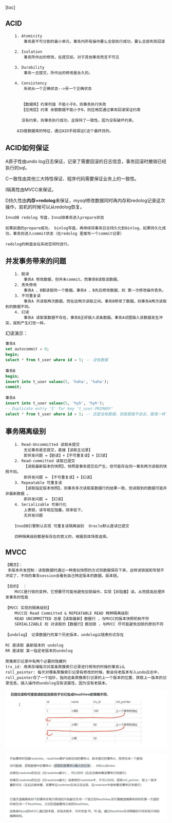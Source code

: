 [toc]

## ACID

```
    1. Atomicity
        事务是不可分割的最小单元，事务内所有操作要么全部执行成功，要么全部失败回滚

    2. Isolation
        事务所作出的修改，在提交前，对于其他事务而言不可见
        
    3. Durability
        事务一旦提交，所作出的修改是永久的。
        
    4. Consistency
        系统从一个正确状态-->另一个正确状态
        
        
       【数据库】约束列值 不能小于0，则事务执行失败
       【应用层】约束 余额数据不能小于0，则应用层通过事务回滚保证约束
       
       没有约束，则事务执行成功，且保持了一致性。因为没有破坏约束。
       
     AID是数据库的特征，通过AID手段保证C这个最终目的。
```

## ACID如何保证

A原子性由undo log日志保证，记录了需要回滚的日志信息，事务回滚时撤销已经执行的sql。

C一致性由其他三大特性保证、程序代码需要保证业务上的一致性。

I隔离性由MVCC来保证。

D持久性由**内存+redolog**来保证，mysql修改数据同时再内存和redolog记录这次操作，宕机的时候可以从redolog恢复。

```
InnoDB redolog 写盘，InnoDB事务进入prepare状态

如果前面的prepare成功， binlog写盘，再继续将事务日志持久化到binlog，如果持久化成功，事务则进入commit状态（在redolog 里面写一个commit记录）

redolog的刷盘会在系统空闲时进行。
```

## 并发事务带来的问题

```
    1. 脏读 
        事务A 修改数据，但并未commit。而事务B读取该数据。 
    2. 丢失修改
        事务A 、B都读取同一个数据。事务A 、B先后修改数据，则 第一次修改操作丢失。
    3. 不可重复读
        事务A 共读取两次数据，而在这两次读取之间。事务B修改了数据。则事务A两次读取到的数据不同。
    4. 幻读 
        事务A 读取某数据不存在，事务B正好插入该条数据。事务A试图插入该数据发生冲突，就和产生幻觉一样。
```

幻读演示：

```sql
事务A
set autocommit = 0;
begin;
select * from t_user where id = 5; -- 没有数据

事务B
begin;
insert into t_user values(5, 'haha', 'haha');
commit;

事务A
insert into t_user values(5, 'hyh', 'hyh'); 
-- Duplicate entry '5' for key 't_user.PRIMARY'
select * from t_user where id = 5; -- 还是没有数据，但就是插不进去，跟鬼一样
```

## 事务隔离级别

```
    1. Read-Uncommitted 读取未提交
        无论事务是否提交，直接【读取主记录】 
        即并发问题 =【脏读】+【不可重复读】+【幻读】
    2. Read-committed 读取已提交
        【读取最新版本的快照】，快照是事务提交后产生，但可能存在同一事务两次读取的快照不同。
        即并发问题 = 【不可重复读】+【幻读】
    3. Repeatable 可重复读
        【读取指定版本快照】，则事务多次读取某数据行的结果一致，但读取到的数据可能并非最新数据 。
        即并发问题 = 【幻读】
    4. Serializable 可串行化 
        上表锁，读写相互阻塞。效率低下。
        无并发问题 
        
    InnoDB引擎默认实现 可重复读隔离级别  Oracle默认是读已提交
    
    四种隔离级别都是有存在的意义的，根据具体场景选择。
```

## MVCC

```
【概念】：
 多版本并发控制：读取数据时通过一种类似快照的方式将数据保存下来，这样读锁就和写锁不冲突了，不同的事务session会看到自己特定版本的数据，版本链。

【目的】 ： 
    MVCC是行锁的变种，它想要尽可能地避免加锁操作，实现【非阻塞】读。从而提高处理并发事务的性能

【MVCC 实现的隔离级别】
    MVCC仅 Read Committed & REPEATABLE READ 两种隔离级别
    READ UNCOMMITTED 总是【读取最新】数据行 ，与MVCC的版本快照机制不符
    SERIALIZABLE 则 对读取的【数据行】都加锁 ，与MVCC 尽可能避免加锁的原则不符
    
【undolog】 记录数据行的某个历史版本，undolog以链表形式存在

RC 是读取 最新版本的 undolog
RR 是读取 某一指定老版本的undolog

聚簇索引记录中有两个必要的隐藏列
trx_id: 用来存储每次对某条聚簇索引记录进行修改的时候的事务id。
roll_pointer: 每次对哪条聚簇索引记录有修改的时候，都会将老版本写入undo日志中，roll_pointer存了一个指针，指向这条聚簇索引记录的上一个版本的位置，获取上一版本的记录信息。插入操作的undolog没有该属性，因为没有老版本。
```

![image-20210327150757307](img/事务/image-20210327150757307.png)

![image-20210327151321694](img/事务/image-20210327151321694.png)

